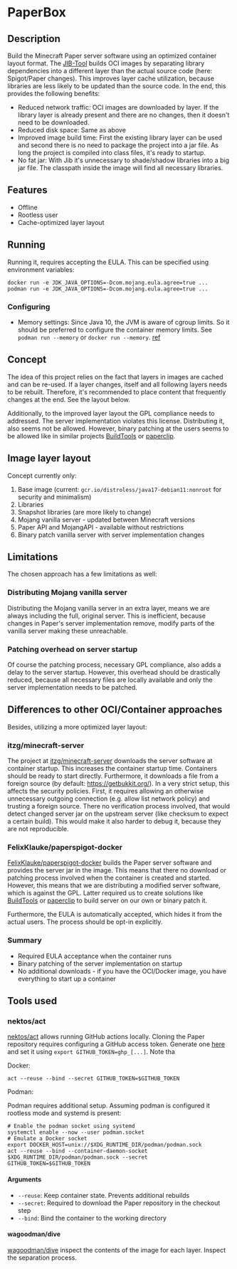 # PaperBox

## Description

Build the Minecraft Paper server software using an optimized container layout format. The
[JIB-Tool](https://github.com/GoogleContainerTools/jib) builds OCI images by separating library dependencies into
a different layer than the actual source code (here: Spigot/Paper changes). This improves layer cache utilization,
because libraries are less likely to be updated than the source code. In the end, this provides the following benefits:

* Reduced network traffic: OCI images are downloaded by layer. If the library layer is already present and there are no
  changes, then it doesn't need to be downloaded.
* Reduced disk space: Same as above
* Improved image build time: First the existing library layer can be used and second there is no need to package the
  project into a jar file. As long the project is compiled into class files, it's ready to startup.
* No fat jar: With Jib it's unnecessary to shade/shadow libraries into a big jar file. The classpath inside the image
  will find all necessary libraries.

## Features

* Offline
* Rootless user
* Cache-optimized layer layout

## Running

Running it, requires accepting the EULA. This can be specified using environment variables:
```shell
docker run -e JDK_JAVA_OPTIONS=-Dcom.mojang.eula.agree=true ...
podman run -e JDK_JAVA_OPTIONS=-Dcom.mojang.eula.agree=true ...
```

### Configuring

* Memory settings: Since Java 10, the JVM is aware of cgroup limits. So it should be preferred to configure
  the container memory limits. See `podman run --memory` or `docker run --memory`.
  [ref](https://www.atamanroman.dev/articles/usecontainersupport-to-the-rescue/)

## Concept

The idea of this project relies on the fact that layers in images are cached and can be re-used. If a layer changes,
itself and all following layers needs to be rebuilt. Therefore, it's recommended to place content that frequently
changes at the end. See the layout below.

Additionally, to the improved layer layout the GPL compliance needs to addressed. The server implementation violates
this license. Distributing it, also seems not be allowed. However, binary patching at the users seems to be allowed
like in similar projects [BuildTools](https://www.spigotmc.org/wiki/buildtools/) or
[paperclip](https://github.com/PaperMC/Paperclip).

## Image layer layout

Concept currently only:
1. Base image (current: `gcr.io/distroless/java17-debian11:nonroot` for security and minimalism)
2. Libraries
3. Snapshot libraries (are more likely to change)
4. Mojang vanilla server - updated between Minecraft versions
5. Paper API and MojangAPI - available without restrictions
6. Binary patch vanilla server with server implementation changes

## Limitations

The chosen approach has a few limitations as well:

### Distributing Mojang vanilla server

Distributing the Mojang vanilla server in an extra layer, means we are always including the full, original server. This
is inefficient, because changes in Paper's server implementation remove, modify parts of the vanilla server making
these unreachable.

### Patching overhead on server startup

Of course the patching process, necessary GPL compliance, also adds a delay to the server startup. However, this
overhead should be drastically reduced, because all necessary files are locally available and only the server
implementation needs to be patched.

## Differences to other OCI/Container approaches

Besides, utilizing a more optimized layer layout:

### itzg/minecraft-server

The project at [itzg/minecraft-server](https://hub.docker.com/r/itzg/minecraft-server) downloads the server software
at container startup. This increases the container startup time. Containers should be ready to start directly.
Furthermore, it downloads a file from a foreign source (by default: https://getbukkit.org/). In a very strict setup,
this affects the security policies. First, it requires allowing an otherwise unnecessary outgoing connection
(e.g. allow list network policy) and trusting a foreign source. There no verification process involved, that would
detect changed server jar on the upstream server (like checksum to expect a certain build). This would make it also
harder to debug it, because they are not reproducible.

### FelixKlauke/paperspigot-docker

[FelixKlauke/paperspigot-docker](https://github.com/FelixKlauke/paperspigot-docker) builds the Paper server software
and provides the server jar in the image. This means that there no download or patching process involved when the
container is created and started. However, this means that we are distributing a modified server software, which is
against the GPL. Latter required us to create solutions like [BuildTools](https://www.spigotmc.org/wiki/buildtools/) or
[paperclip](https://github.com/PaperMC/Paperclip) to build server on our own or binary patch it.

Furthermore, the EULA is automatically accepted, which hides it from the actual users. The process should be opt-in
explicitly.

### Summary

* Required EULA acceptance when the container runs
* Binary patching of the server implementation on startup
* No additional downloads - if you have the OCI/Docker image, you have everything to start up a container

## Tools used

### nektos/act

[nektos/act](https://github.com/nektos/act) allows running GitHub actions locally. Cloning the Paper
repository requires configuring a GitHub access token. Generate one [here](https://github.com/settings/tokens/new) and
set it using `export GITHUB_TOKEN=ghp_[...]`. Note tha

Docker:
```shell
act --reuse --bind --secret GITHUB_TOKEN=$GITHUB_TOKEN
```

Podman:

Podman requires additional setup. Assuming podman is configured it rootless mode and systemd is present:
```shell
# Enable the podman socket using systemd
systemctl enable --now --user podman.socket
# Emulate a Docker socket
export DOCKER_HOST=unix://$XDG_RUNTIME_DIR/podman/podman.sock
act --reuse --bind --container-daemon-socket $XDG_RUNTIME_DIR/podman/podman.sock --secret GITHUB_TOKEN=$GITHUB_TOKEN
```

#### Arguments

* `--reuse`: Keep container state. Prevents additional rebuilds
* `--secret`: Required to download the Paper repository in the checkout step
* `--bind`: Bind the container to the working directory

#### wagoodman/dive

[wagoodman/dive](https://github.com/wagoodman/dive) inspect the contents of the image for each layer. Inspect the
separation process.
